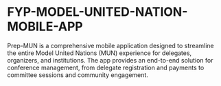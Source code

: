 # FYP-MODEL-UNITED-NATION-MOBILE-APP
Prep-MUN is a comprehensive mobile application designed to streamline the entire Model United Nations (MUN) experience for delegates, organizers, and institutions. The app provides an end-to-end solution for conference management, from delegate registration and payments to committee sessions and community engagement. 
